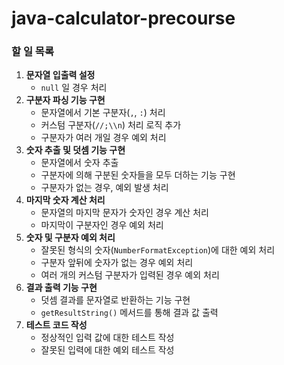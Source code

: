 # java-calculator-precourse

###  할 일 목록

1. **문자열 입출력 설정**
    - `null` 일 경우 처리
2. **구분자 파싱 기능 구현**
    - 문자열에서 기본 구분자(`,`, `:`) 처리
    - 커스텀 구분자(`//;\\n`) 처리 로직 추가
    - 구분자가 여러 개일 경우 예외 처리
3. **숫자 추출 및 덧셈 기능 구현**
    - 문자열에서 숫자 추출
    - 구분자에 의해 구분된 숫자들을 모두 더하는 기능 구현
    - 구분자가 없는 경우, 예외 발생 처리
4. **마지막 숫자 계산 처리**
    - 문자열의 마지막 문자가 숫자인 경우 계산 처리
    - 마지막이 구분자인 경우 예외 처리
5. **숫자 및 구분자 예외 처리**
    - 잘못된 형식의 숫자(`NumberFormatException`)에 대한 예외 처리
    - 구분자 앞뒤에 숫자가 없는 경우 예외 처리
    - 여러 개의 커스텀 구분자가 입력된 경우 예외 처리
6. **결과 출력 기능 구현**
    - 덧셈 결과를 문자열로 반환하는 기능 구현
    - `getResultString()` 메서드를 통해 결과 값 출력
7. **테스트 코드 작성**
    - 정상적인 입력 값에 대한 테스트 작성
    - 잘못된 입력에 대한 예외 테스트 작성
